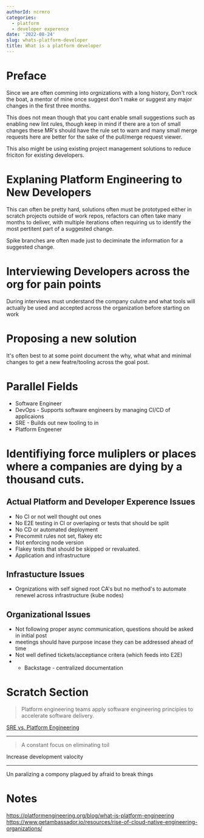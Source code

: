 ```yaml
---
authorId: ncrmro
categories:
  - platform
  - developer experence
date: '2022-08-24'
slug: whats-platform-developer
title: What is a platform developer 
---
```



# Preface

Since we are often comming into orgnizations with a long history, Don't rock the boat, a mentor of mine once suggest don't make or suggest any major changes in the first three months.

This does not mean though that you cant enable small suggestions such as enabling new lint rules, though keep in mind if there
are a ton of small changes these MR's should have the rule set to warn and many small merge requests here are better for the sake of the pull/merge request viewer.

This also might be using existing project management solutions to reduce friciton for existing developers.

# Explaning Platform Engineering to New Developers

This can often be pretty hard, solutions often must be prototyped either in scratch projects outside of work repos, refactors can often take many months to deliver, with multiple iterations often requiring us to identify the most pertitent part of a suggested change.

Spike branches are often made just to deciminate the information for a suggested change.


# Interviewing Developers across the org for pain points

During interviews must understand the company culutre and what tools will actually be used and accepted across the organization before starting on work

# Proposing a new solution

It's often best to at some point document the why, what what and minimal changes to get a new featre/tooling across the goal post.

# Parallel Fields

- Software Engineer
- DevOps - Supports software engineers by managing CI/CD of applicaions
- SRE - Builds out new tooling to in 
- Platform Engeener

# Identifiying force muliplers or places where a companies are dying by a thousand cuts.


## Actual Platform and Developer Experence Issues

- No CI or not well thought out ones
- No E2E testing in CI or overlaping or tests that should be split
- No CD or automated deployment
- Precommit rules not set, flakey etc
- Not enforcing node version
- Flakey tests that should be skipped or revaluated.
- Application and infrastructure 

## Infrastucture Issues

- Orgnizations with self signed root CA's but no method's to automate renewel across infrastructure (kube nodes)

## Organizational Issues

- Not following proper async communication, questions should be asked in initial post
- meetings should have purpose incase they can be addressed ahead of time
- Not well defined tickets/acceptiance critera (which feeds into E2E)
- - Backstage - centralized documentation 

# Scratch Section

> Platform engineering teams apply software engineering principles to accelerate software delivery. 

[SRE vs. Platform Engineering](https://www.getambassador.io/resources/rise-of-cloud-native-engineering-organizations/)

---

> A constant focus on eliminating toil

Increase development valocity

---

Un paralizing a compony plagued by afraid to break things 

# Notes

https://platformengineering.org/blog/what-is-platform-engineering
https://www.getambassador.io/resources/rise-of-cloud-native-engineering-organizations/
